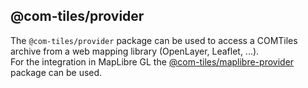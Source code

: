 ## @com-tiles/provider

The `@com-tiles/provider` package can be used to access a COMTiles archive from a 
web mapping library (OpenLayer, Leaflet, ...).   
For the integration in MapLibre GL
the [@com-tiles/maplibre-provider](https://www.npmjs.com/package/@com-tiles/maplibre-provider) package can be used.

